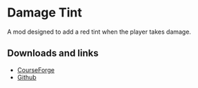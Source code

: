 # Damage Tint

A mod designed to add a red tint when the player takes damage.

## Downloads and links
- [CourseForge](https://www.curseforge.com/minecraft/mc-mods/damage-tint)
- [Github](https://github.com/DeadlyMC/damage-tint)